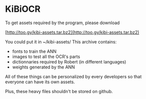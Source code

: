 KiBiOCR
===

To get assets required by the program, please download

[http://too.gy/kibi-assets.tar.bz2](http://too.gy/kibi-assets.tar.bz2)

You could put it in ~/kibi-assets/
This archive contains:
* fonts to train the ANN
* images to test all the OCR's parts
* dictionnaries required by Robert (in different languages)
* weights generated by the ANN

All of these things can be personalized by every developers so that
everyone can have its own assets.

Plus, these heavy files shouldn't be stored on github.

